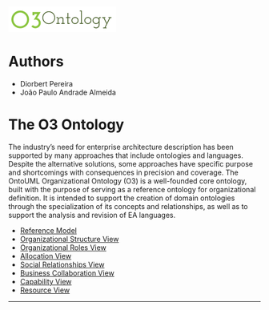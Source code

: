 ![](logo/logo.png)

# Authors

* Diorbert Pereira
* João Paulo Andrade Almeida

# The O3 Ontology

The industry’s need for enterprise architecture description has been supported by many approaches that include ontologies and languages. Despite the alternative solutions, some approaches have specific purpose and shortcomings with consequences in precision and coverage. The OntoUML Organizational Ontology (O3) is a well-founded core ontology, built with the purpose of serving as a reference ontology for organizational definition. It is intended to support the creation of domain ontologies through the specialization of its concepts and relationships, as well as to support the analysis and revision of EA languages. 

* [Reference Model](doc/reference_model.md)
* [Organizational Structure View](doc/organizational_structure_view.md)
* [Organizational Roles View](doc/organizational_roles_view.md)
* [Allocation View](doc/allocation_view.md)
* [Social Relationships View](doc/social_relationships_view.md)
* [Business Collaboration View](doc/business_collaboration_view.md)
* [Capability View](doc/capability_view.md)
* [Resource View](doc/resource_view.md)

---
